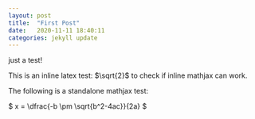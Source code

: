 ```yaml
---
layout: post
title:  "First Post"
date:   2020-11-11 18:40:11
categories: jekyll update
---
```


just a test!

This is an inline latex test: $\sqrt{2}$ to check if inline mathjax can work.

The following is a standalone mathjax test:

$ x = \dfrac{-b \pm \sqrt{b^2-4ac}}{2a} $